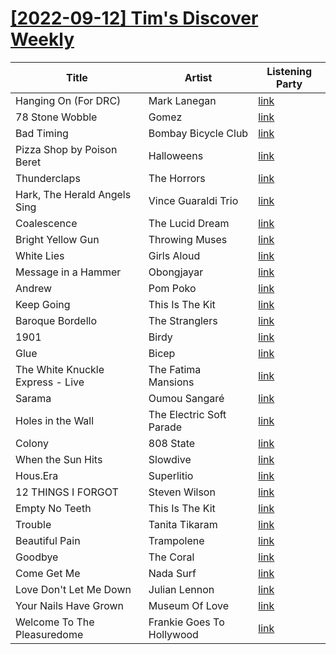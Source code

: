 # [[2022-09-12] Tim's Discover Weekly](https://open.spotify.com/user/zachthehammer/playlist/7HIoIFeFvdOZjDJYPV7Yuj)

| Title | Artist | Listening Party |
| --- | --- | --- |
| Hanging On (For DRC) | Mark Lanegan | [link](https://timstwitterlisteningparty.com/pages/replay/feed_627.html) |
| 78 Stone Wobble | Gomez | [link](https://timstwitterlisteningparty.com/pages/replay/feed_64.html) |
| Bad Timing | Bombay Bicycle Club | [link](https://timstwitterlisteningparty.com/pages/replay/feed_133.html) |
| Pizza Shop by Poison Beret | Halloweens | [link](https://timstwitterlisteningparty.com/pages/replay/feed_587.html) |
| Thunderclaps | The Horrors | [link](https://timstwitterlisteningparty.com/pages/replay/feed_186.html) |
| Hark, The Herald Angels Sing | Vince Guaraldi Trio | [link]() |
| Coalescence | The Lucid Dream | [link](https://timstwitterlisteningparty.com/pages/replay/feed_766.html) |
| Bright Yellow Gun | Throwing Muses | [link](https://timstwitterlisteningparty.com/pages/replay/feed_154.html) |
| White Lies | Girls Aloud | [link]() |
| Message in a Hammer | Obongjayar | [link](https://timstwitterlisteningparty.com/pages/replay/feed_1076.html) |
| Andrew | Pom Poko | [link](https://timstwitterlisteningparty.com/pages/replay/feed_643.html) |
| Keep Going | This Is The Kit | [link](https://timstwitterlisteningparty.com/pages/replay/feed_501.html) |
| Baroque Bordello | The Stranglers | [link]() |
| 1901 | Birdy | [link](https://timstwitterlisteningparty.com/pages/replay/feed_986.html) |
| Glue | Bicep | [link](https://timstwitterlisteningparty.com/pages/replay/feed_405.html) |
| The White Knuckle Express - Live | The Fatima Mansions | [link](https://timstwitterlisteningparty.com/pages/replay/feed_988.html) |
| Sarama | Oumou Sangaré | [link](https://timstwitterlisteningparty.com/pages/replay/feed_1064.html) |
| Holes in the Wall | The Electric Soft Parade | [link](https://timstwitterlisteningparty.com/pages/replay/feed_451.html) |
| Colony | 808 State | [link](https://timstwitterlisteningparty.com/pages/replay/feed_518.html) |
| When the Sun Hits | Slowdive | [link](https://timstwitterlisteningparty.com/pages/replay/feed_10.html) |
| Hous.Era | Superlitio | [link](https://timstwitterlisteningparty.com/pages/replay/feed_304.html) |
| 12 THINGS I FORGOT | Steven Wilson | [link](https://timstwitterlisteningparty.com/pages/replay/feed_641.html) |
| Empty No Teeth | This Is The Kit | [link](https://timstwitterlisteningparty.com/pages/replay/feed_110.html) |
| Trouble | Tanita Tikaram | [link](https://timstwitterlisteningparty.com/pages/replay/feed_562.html) |
| Beautiful Pain | Trampolene | [link](https://timstwitterlisteningparty.com/pages/replay/feed_1.html) |
| Goodbye | The Coral | [link](https://timstwitterlisteningparty.com/pages/replay/feed_54.html) |
| Come Get Me | Nada Surf | [link](https://timstwitterlisteningparty.com/pages/replay/feed_585.html) |
| Love Don't Let Me Down | Julian Lennon | [link](https://timstwitterlisteningparty.com/pages/replay/feed_1132.html) |
| Your Nails Have Grown | Museum Of Love | [link](https://timstwitterlisteningparty.com/pages/replay/feed_896.html) |
| Welcome To The Pleasuredome | Frankie Goes To Hollywood | [link](https://timstwitterlisteningparty.com/pages/replay/feed_124.html) |
